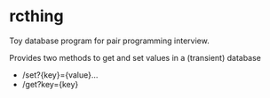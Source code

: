 # rcthing

Toy database program for pair programming interview.

Provides two methods to get and set values in a (transient) database

 *   /set?{key}={value}...
 *   /get?key={key}